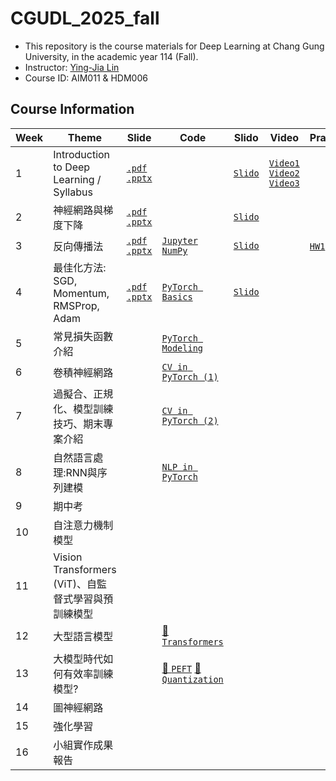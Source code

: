 # CGUDL_2025_fall

- This repository is the course materials for Deep Learning at Chang Gung University, in the academic year 114 (Fall).
- Instructor: [Ying-Jia Lin](https://yingjialin.org/about/)
- Course ID: AIM011 &amp; HDM006

## Course Information
| Week | Theme | Slide | Code | Slido | Video | Practice |
| --- | --- | --- | --- | --- | --- | --- |
|1| Introduction to Deep Learning / Syllabus | [`.pdf`](./slides/intro_0903.pdf) [`.pptx`](./slides/intro_0903.pptx) |  | [`Slido`](https://app.sli.do/event/w95AaADjCS4sQHdmD93Rw4) |  [`Video1`](https://youtu.be/6JyufuR2Zsk) [`Video2`](https://youtu.be/xorhS3_K8Rg) [`Video3`](https://youtu.be/Kuv2VZcRxHU) |
|2|神經網路與梯度下降| [`.pdf`](./slides/nn_gd_0910.pdf) [`.pptx`](./slides/nn_gd_0910.pptx) | | [`Slido`](https://app.sli.do/event/vaWcY1tmNxZM4RVBwS7B2e)
|3|反向傳播法| [`.pdf`](./slides/backprop_0917.pdf) [`.pptx`](./slides/backprop_0917.pptx) | [`Jupyter`](./code/jupyter_基本功能.ipynb) [`NumPy`](./code/numpy_基本功能.ipynb) | [`Slido`](https://app.sli.do/event/bbuHZY1x65qHqEKE1GpFeC) | | [`HW1`](./homework/HW1.pdf) [`Quiz`](./quizzes/w3.md)|
|4|最佳化方法: SGD, Momentum, RMSProp, Adam| [`.pdf`](./slides/optimizers_0924.pdf) [`.pptx`](./slides/optimizers_0924.pptx) | [`PyTorch Basics`](./code/pytorch_基本功能.ipynb) | [`Slido`](https://app.sli.do/event/34TnFi6Hfe7tixdF2Z7oDV) |
|5|常見損失函數介紹| | [`PyTorch Modeling`]() |
|6|卷積神經網路| | [`CV in PyTorch (1)`]() |
|7|過擬合、正規化、模型訓練技巧、期末專案介紹| | [`CV in PyTorch (2)`]() |
|8|自然語言處理:RNN與序列建模| | [`NLP in PyTorch`]() |
|9|期中考|
|10|自注意力機制模型|
|11|Vision Transformers (ViT)、自監督式學習與預訓練模型|
|12|大型語言模型| | [🤗 `Transformers`]() |
|13|大模型時代如何有效率訓練模型?| |[🤗 `PEFT`]() [🤗 `Quantization`]() |
|14|圖神經網路|
|15|強化學習|
|16|小組實作成果報告|

